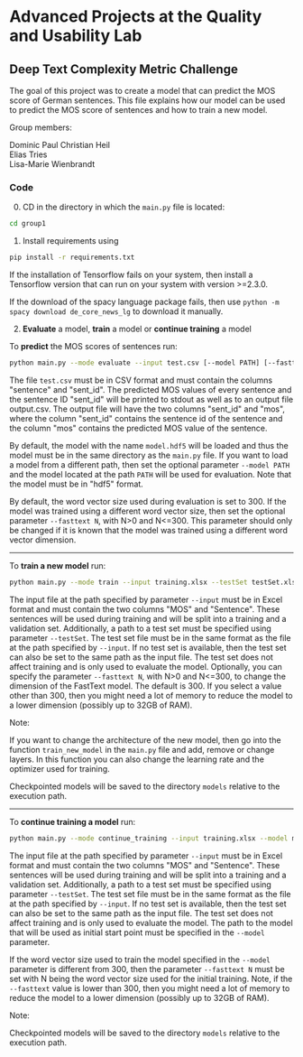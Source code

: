 # Advanced Projects at the Quality and Usability Lab
## Deep Text Complexity Metric Challenge
 
The goal of this project was to create a model that can predict the
MOS score of German sentences. This file explains how our model can be used to predict
the MOS score of sentences and how to train a new model.

Group members:

Dominic Paul Christian Heil
<br/> Elias Tries
<br/> Lisa-Marie Wienbrandt


### Code

0. CD in the directory in which the `main.py` file is located:

```bash
cd group1
```

1. Install requirements using

```bash
pip install -r requirements.txt
```

If the installation of Tensorflow fails on your system, then install a Tensorflow version that can run on your system
with version >=2.3.0.

If the download of the spacy language package fails, then use `python -m spacy download de_core_news_lg` to download it manually.

2. **Evaluate** a model, **train** a model or **continue training** a model

To **predict** the MOS scores of sentences run:

```bash
python main.py --mode evaluate --input test.csv [--model PATH] [--fasttext N]
```

The file `test.csv` must be in CSV format and must contain the columns "sentence" and "sent_id".
The predicted MOS values of every sentence and the sentence ID "sent_id" will be printed to 
stdout as well as to an output file output.csv. The output file will have the two columns "sent_id" and "mos", where
the column "sent_id" contains the sentence id of the sentence and the column "mos" contains the predicted MOS value of 
the sentence. 

By default, the model with the name `model.hdf5` will be loaded and thus the model must be in the same directory as
the `main.py` file. If you want to load a model from a different path, then set the optional parameter 
`--model PATH` and the model located at the path `PATH` will be used for evaluation. Note that the model must be in
"hdf5" format.

By default, the word vector size used during evaluation is set to 300. If the model was trained using a different
word vector size, then set the optional parameter `--fasttext N`, with N>0 and N<=300. This parameter should only be 
changed if it is known that the model was trained using a different word vector dimension.


---

To **train a new model** run:

```bash
python main.py --mode train --input training.xlsx --testSet testSet.xlsx [--fasttext N]
```

The input file at the path specified by parameter `--input` must be in Excel format and must contain the two columns "MOS" and "Sentence".
These sentences will be used during training and will be split into a training and a validation set.
Additionally, a path to a test set must be specified using parameter `--testSet`. The test set file must be in the same
format as the file at the path specified by `--input`. If no test set is available, then the test set can also be set to the
same path as the input file. The test set does not affect training and is only used to evaluate the model.
Optionally, you can specify the parameter `--fasttext N`, with N>0 and N<=300, to change the dimension of the 
FastText model. The default is 300. If you select a value other than 300, then you might need a lot of memory to
reduce the model to a lower dimension (possibly up to 32GB of RAM).

Note:

If you want to change the architecture of the new model, then go into the function `train_new_model` in the `main.py` 
file and add, remove or change layers. In this function you can also change the learning rate and the optimizer used
for training.

Checkpointed models will be saved to the directory `models` relative to the execution path.

---

To **continue training a model** run:
```bash
python main.py --mode continue_training --input training.xlsx --model model.hdf5 --testSet testSet.xlsx [--fasttext N]
```


The input file at the path specified by parameter `--input` must be in Excel format and must contain the two columns "MOS" and "Sentence".
These sentences will be used during training and will be split into a training and a validation set.
Additionally, a path to a test set must be specified using parameter `--testSet`. The test set file must be in the same
format as the file at the path specified by `--input`. If no test set is available, then the test set can also be set to the
same path as the input file. The test set does not affect training and is only used to evaluate the model.
The path to the model that will be used as initial start point must be specified in the `--model` parameter.

If the word vector size used to train the model specified in the `--model` parameter is different from 300,
then the parameter `--fasttext N` must be set with N being the word vector size used for the initial training.
Note, if the `--fasttext` value is lower than 300, then you might need a lot of memory to
reduce the model to a lower dimension (possibly up to 32GB of RAM).

Note:

Checkpointed models will be saved to the directory `models` relative to the execution path.
